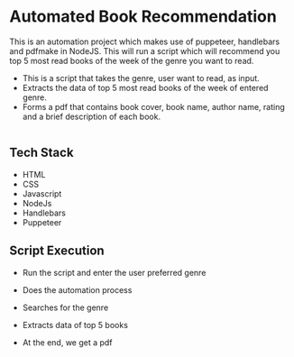 # Automated Book Recommendation

This is an automation project which makes use of puppeteer, handlebars and pdfmake in NodeJS. This will run a script which will recommend you top 5 most read books of the week of the genre you want to read.

* This is a script that takes the genre, user want to read, as input.
* Extracts the data of top 5 most read books of the week of entered genre.
* Forms a pdf that contains book cover, book name, author name, rating and a brief description of each book.

![]()

## Tech Stack

* HTML
* CSS
* Javascript
* NodeJs
* Handlebars
* Puppeteer

## Script Execution

* Run the script and enter the user preferred genre
![]()

* Does the automation process
![]()

* Searches for the genre
![]()

* Extracts data of top 5 books
![]()

* At the end, we get a pdf
![]()
